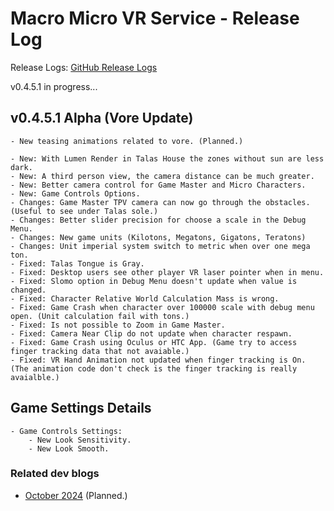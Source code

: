 # Macro Micro VR Service - Release Log
Release Logs: [GitHub Release Logs](https://github.com/xavier150/MMVS/wiki/Release-logs)

v0.4.5.1 in progress...

##  v0.4.5.1 Alpha (Vore Update)

    - New teasing animations related to vore. (Planned.)

    - New: With Lumen Render in Talas House the zones without sun are less dark.
    - New: A third person view, the camera distance can be much greater.
    - New: Better camera control for Game Master and Micro Characters.
    - New: Game Controls Options.
    - Changes: Game Master TPV camera can now go through the obstacles. (Useful to see under Talas sole.)
    - Changes: Better slider precision for choose a scale in the Debug Menu.
    - Changes: New game units (Kilotons, Megatons, Gigatons, Teratons)
    - Changes: Unit imperial system switch to metric when over one mega ton.
    - Fixed: Talas Tongue is Gray.
    - Fixed: Desktop users see other player VR laser pointer when in menu.
    - Fixed: Slomo option in Debug Menu doesn't update when value is changed.
    - Fixed: Character Relative World Calculation Mass is wrong.
    - Fixed: Game Crash when character over 100000 scale with debug menu open. (Unit calculation fail with tons.)
    - Fixed: Is not possible to Zoom in Game Master.
    - Fixed: Camera Near Clip do not update when character respawn.
    - Fixed: Game Crash using Oculus or HTC App. (Game try to access finger tracking data that not avaiable.)
    - Fixed: VR Hand Animation not updated when finger tracking is On. (The animation code don't check is the finger tracking is really avaialble.)

## Game Settings Details
    - Game Controls Settings:
        - New Look Sensitivity.
        - New Look Smooth.

### Related dev blogs
- [October 2024](https://www.bleuraven.fr/mmvs/devblog/october-2024) (Planned.)
